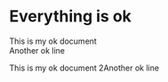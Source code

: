 # Everything is ok

This is my ok document	 
Another ok line

This is my ok document	2Another ok line
